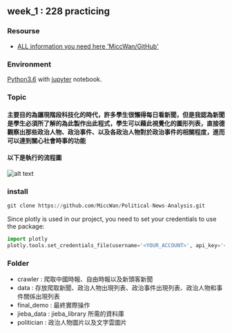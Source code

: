 ## week_1 : 228 practicing 

### Resourse

* [ALL information you need here 'MiccWan/GitHub'](https://github.com/MiccWan/Political-News-Analysis)
### Environment
[Python3.6](https://www.anaconda.com/) with [jupyter](https://jupyter.org/) notebook.

### Topic 

#### 主要目的為讓現階段科技化的時代，許多學生很懶得每日看新聞，但是我認為新聞是學生必須所了解的為此製作出此程式，學生可以藉此視覺化的圖形列表，直接德觀察出那些政治人物、政治事件、以及各政治人物對於政治事件的相關程度，進而可以達到關心社會時事的功能

####  以下是執行的流程圖

![alt text](https://github.com/jeff20628m/Fintech_Class/blob/master/Week1/img/news_crawler_Diagram.png)

### install
``` python 
git clone https://github.com/MiccWan/Political-News-Analysis.git
```
Since plotly is used in our project, you need to set your credentials to use the package:

``` python 
import plotly 
plotly.tools.set_credentials_file(username='<YOUR_ACCOUNT>', api_key='<YOUR_API_KEY>')
```

### Folder

* crawler : 爬取中國時報、自由時報以及新頭客新聞
* data : 存放爬取新聞、政治人物出現列表、政治事件出現列表、政治人物和事件關係出現列表
* final_demo : 最終實際操作
* jieba_data : jieba_library 所需的資料庫
* politician : 政治人物圖片以及文字雲圖片